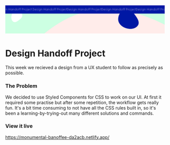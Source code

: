 <h1 align="center">
  <a href="">
    <img src="/src/assets/design-handoff.svg" alt="Project Banner Image">
  </a>
</h1>

# Design Handoff Project

This week we recieved a design from a UX student to follow as precisely as possible.


### The Problem

We decided to use Styled Components for CSS to work on our UI. At first it required some practise but after some repetition, the workflow gets really fun. It's a bit time consuming to not have all the CSS rules built in, so it's been a learning-by-trying-out many different solutions and commands. 

### View it live

https://monumental-banoffee-da2acb.netlify.app/
